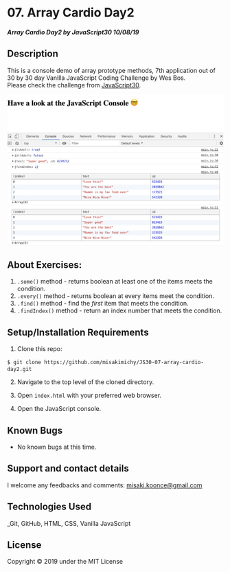 # 07. Array Cardio Day2

#### _Array Cardio Day2 by JavaScript30 10/08/19_

## Description
This is a console demo of array prototype methods, 7th application out of 30 by 30 day Vanilla JavaScript Coding Challenge by Wes Bos.<br>
Please check the challenge from [JavaScript30](http://wesbos.com/javascript30/).

![Screenshot of the app](img/screenshot.png)


## About Exercises:

1. `.some()` method - returns boolean at least one of the items meets the condition.
2. `.every()` method - returns boolean at every items meet the condition.
3. `.find()` method - find the _first_ item that meets the condition.
4. `.findIndex()` method - return an index number that meets the condition.


## Setup/Installation Requirements

1. Clone this repo:
```
$ git clone https://github.com/misakimichy/JS30-07-array-cardio-day2.git
```

2. Navigate to the top level of the cloned directory.

3. Open `index.html` with your preferred web browser.

4. Open the JavaScript console.

## Known Bugs
* No known bugs at this time.

## Support and contact details
 I welcome any feedbacks and comments: misaki.koonce@gmail.com

## Technologies Used
_Git, GitHub, HTML, CSS, Vanilla JavaScript

## License
Copyright © 2019 under the MIT License